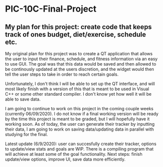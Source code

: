 # PIC-10C-Final-Project

## My plan for this project: create code that keeps track of ones budget, diet/exercise, schedule etc.

My original plan for this project was to create a QT application that allows the user to input their finance, schedule, and fitness information via an easy to use GUI.  The goal was that this data would be saved and then allowed to be continously updated at the users discretion, and the widget would then tell the user steps to take in order to reach certain goals.

Unfortunately, I don't think I will be able to set up the QT interface, and will most likely finish with a version of this that is meant to be used in Visual C++ or some other standard compiler.  I don't know yet how well it will be able to save data.

I am going to continue to work on this project in the coming couple weeks (currently 06/09/2020).  I do not know if a final working version will be ready by the time this project is meant to be graded, but I will hopefully have it working soon.  As of today, the user can generate their tracker by inputting their data, I am going to work on saving data/updating data in parallel with studying for the final.  

Latest update (6/9/2020): user can succesfully create their tracker, options to update/view stats and goals are WIP.  There is a compiling program that will achieve at least some of the goal functionality.  Next steps: finish update/view options, improve UI, save data more efficiently.
